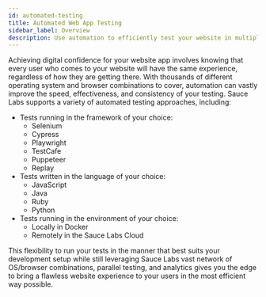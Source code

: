 ```yaml
---
id: automated-testing
title: Automated Web App Testing
sidebar_label: Overview
description: Use automation to efficiently test your website in multiple environments simultaneously.
---
```


Achieving digital confidence for your website app involves knowing that every user who comes to your website will have the same experience, regardless of how they are getting there. With thousands of different operating system and browser combinations to cover, automation can vastly improve the speed, effectiveness, and consistency of your testing. Sauce Labs supports a variety of automated testing approaches, including:

*  Tests running in the framework of your choice:
    * Selenium
    * Cypress
    * Playwright
    * TestCafe
    * Puppeteer
    * Replay
* Tests written in the language of your choice:
    * JavaScript
    * Java
    * Ruby
    * Python
* Tests running in the environment of your choice:
    * Locally in Docker
    * Remotely in the Sauce Labs Cloud

This flexibility to run your tests in the manner that best suits your development setup while still leveraging Sauce Labs vast network of OS/browser combinations, parallel testing, and analytics gives you the edge to bring a flawless website experience to your users in the most efficient way possible.
